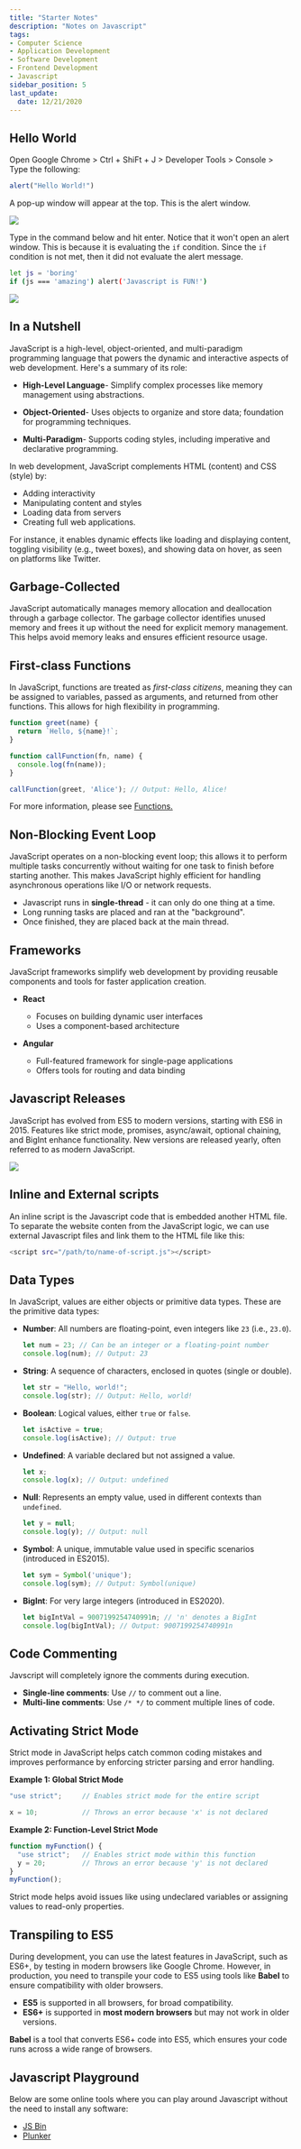 ```yaml
---
title: "Starter Notes"
description: "Notes on Javascript"
tags: 
- Computer Science
- Application Development
- Software Development
- Frontend Development
- Javascript
sidebar_position: 5
last_update:
  date: 12/21/2020
---
```



## Hello World 

Open Google Chrome > Ctrl + ShiFt + J > Developer Tools > Console > Type the following:

```javascript
alert("Hello World!") 
```

A pop-up window will appear at the top. This is the alert window.

![](/img/docs/12072024-js-hello-world.png)

Type in the command below and hit enter. Notice that it won't open an alert window. This is because it is evaluating the `if` condition. Since the `if` condition is not met, then it did not evaluate the alert message.

```bash
let js = 'boring'
if (js === 'amazing') alert('Javascript is FUN!') 
```

![](/img/docs/12072024-js-IF-EXAMPLE.png)


## In a Nutshell
 
JavaScript is a high-level, object-oriented, and multi-paradigm programming language that powers the dynamic and interactive aspects of web development. Here's a summary of its role:

- **High-Level Language**- Simplify complex processes like memory management using abstractions.

- **Object-Oriented**- Uses objects to organize and store data; foundation for programming techniques.

- **Multi-Paradigm**- Supports coding styles, including imperative and declarative programming.

In web development, JavaScript complements HTML (content) and CSS (style) by:

- Adding interactivity
- Manipulating content and styles
- Loading data from servers
- Creating full web applications. 

For instance, it enables dynamic effects like loading and displaying content, toggling visibility (e.g., tweet boxes), and showing data on hover, as seen on platforms like Twitter.


## Garbage-Collected

JavaScript automatically manages memory allocation and deallocation through a garbage collector. The garbage collector identifies unused memory and frees it up without the need for explicit memory management. This helps avoid memory leaks and ensures efficient resource usage.

## First-class Functions  

In JavaScript, functions are treated as *first-class citizens*, meaning they can be assigned to variables, passed as arguments, and returned from other functions. This allows for high flexibility in programming.  

```javascript
function greet(name) {
  return `Hello, ${name}!`;
}

function callFunction(fn, name) {
  console.log(fn(name));
}

callFunction(greet, 'Alice'); // Output: Hello, Alice!
```

For more information, please see [Functions.](/docs/021-Software-Engineering/010-Javascript/002-Fundamentals/014-Functions.md)


## Non-Blocking Event Loop  

JavaScript operates on a non-blocking event loop; this allows it to perform multiple tasks concurrently without waiting for one task to finish before starting another. This makes JavaScript highly efficient for handling asynchronous operations like I/O or network requests.

- Javascript runs in **single-thread** - it can only do one thing at a time.
- Long running tasks are placed and ran at the "background".
- Once finished, they are placed back at the main thread.

## Frameworks  

JavaScript frameworks simplify web development by providing reusable components and tools for faster application creation.  

- **React**  
  - Focuses on building dynamic user interfaces  
  - Uses a component-based architecture  

- **Angular**  
  - Full-featured framework for single-page applications  
  - Offers tools for routing and data binding  


## Javascript Releases 

JavaScript has evolved from ES5 to modern versions, starting with ES6 in 2015. Features like strict mode, promises, async/await, optional chaining, and BigInt enhance functionality. New versions are released yearly, often referred to as modern JavaScript.

![](/img/docs/12072024-js-releases.png)


## Inline and External scripts

An inline script is the Javascript code that is embedded another HTML file. To separate the website conten from the JavaScript logic, we can use external Javascript files and link them to the HTML file like this:

```bash
<script src="/path/to/name-of-script.js"></script>
```

## Data Types 

In JavaScript, values are either objects or primitive data types. These are the primitive data types:

- **Number**: All numbers are floating-point, even integers like `23` (i.e., `23.0`).

  ```javascript
  let num = 23; // Can be an integer or a floating-point number
  console.log(num); // Output: 23
  ```

- **String**: A sequence of characters, enclosed in quotes (single or double).

  ```javascript
  let str = "Hello, world!";
  console.log(str); // Output: Hello, world!
  ```

- **Boolean**: Logical values, either `true` or `false`.

  ```javascript
  let isActive = true;
  console.log(isActive); // Output: true
  ```

- **Undefined**: A variable declared but not assigned a value.

  ```javascript
  let x;
  console.log(x); // Output: undefined
  ```

- **Null**: Represents an empty value, used in different contexts than `undefined`.

  ```javascript
  let y = null;
  console.log(y); // Output: null
  ```

- **Symbol**: A unique, immutable value used in specific scenarios (introduced in ES2015).

  ```javascript
  let sym = Symbol('unique');
  console.log(sym); // Output: Symbol(unique)
  ```

- **BigInt**: For very large integers (introduced in ES2020).

  ```javascript
  let bigIntVal = 9007199254740991n; // 'n' denotes a BigInt
  console.log(bigIntVal); // Output: 9007199254740991n
  ```



## Code Commenting

Javscript will completely ignore the comments during execution.

  - **Single-line comments**: Use `//` to comment out a line.
  - **Multi-line comments**: Use `/* */` to comment multiple lines of code.


## Activating Strict Mode

Strict mode in JavaScript helps catch common coding mistakes and improves performance by enforcing stricter parsing and error handling. 

**Example 1: Global Strict Mode**

```js
"use strict";     // Enables strict mode for the entire script

x = 10;           // Throws an error because 'x' is not declared
```

**Example 2: Function-Level Strict Mode**

```js
function myFunction() {
  "use strict";   // Enables strict mode within this function
  y = 20;         // Throws an error because 'y' is not declared
}
myFunction();
``` 

Strict mode helps avoid issues like using undeclared variables or assigning values to read-only properties.


## Transpiling to ES5 

During development, you can use the latest features in JavaScript, such as ES6+, by testing in modern browsers like Google Chrome. However, in production, you need to transpile your code to ES5 using tools like **Babel** to ensure compatibility with older browsers.

- **ES5** is supported in all browsers, for broad compatibility.
- **ES6+** is supported in **most modern browsers** but may not work in older versions.

**Babel** is a tool that converts ES6+ code into ES5, which ensures your code runs across a wide range of browsers.

## Javascript Playground 

Below are some online tools where you can play around Javascript without the need to install any software:

- [JS Bin](https://jsbin.com/)
- [Plunker](https://plnkr.co/)